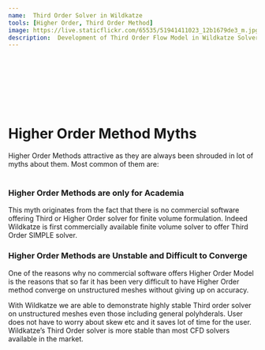 ```yaml
---
name:  Third Order Solver in Wildkatze
tools: [Higher Order, Third Order Method]
image: https://live.staticflickr.com/65535/51941411023_12b1679de3_m.jpg
description:  Development of Third Order Flow Model in Wildkatze Solver
---
```

 <br/><br/>
 <br/><br/>
 <br/><br/>
# Higher Order Method Myths
Higher Order Methods  attractive as they  are always been shrouded in lot of myths about them. Most common of them are:
 <br/><br/>
### Higher Order Methods are only for Academia

This myth originates from the fact that there is no commercial software offering Third or Higher Order solver for finite volume formulation. Indeed Wildkatze is first commercially available finite volume solver to offer Third Order SIMPLE solver. 

### Higher Order Methods are Unstable and Difficult to Converge

One of the reasons why no commercial software offers Higher Order Model is the reasons that so far it has been very difficult to have Higher Order method converge on unstructured meshes without giving up on accuracy. 

With Wildkatze we are able to demonstrate highly stable Third order solver on unstructured meshes even those including general polyhderals.  User does not have to worry about skew etc and it saves lot of time for the user.  Wildkatze’s Third Order solver is more stable than most CFD solvers available in the market. 

 
